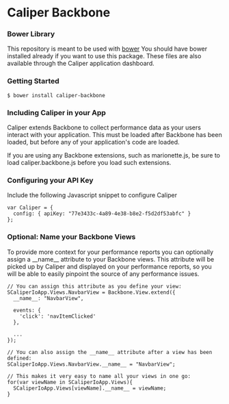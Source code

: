 # Caliper Backbone

### Bower Library

This repository is meant to be used with [bower](http://bower.io)
You should have bower installed already if you want to use this package.
These files are also available through the Caliper application dashboard.

### Getting Started

    $ bower install caliper-backbone


### Including Caliper in your App

Caliper extends Backbone to collect performance data as your users interact with
your application. This must be loaded after Backbone has been loaded, but before
any of your application's code are loaded.

If you are using any Backbone extensions, such as marionette.js, be sure to load
caliper.backbone.js before you load such extensions.

### Configuring your API Key

Include the following Javascript snippet to configure Caliper

    var Caliper = {
      config: { apiKey: "77e3433c-4a89-4e38-b8e2-f5d2df53abfc" }
    };


### Optional: Name your Backbone Views

To provide more context for your performance reports you can optionally assign a
\_\_name\_\_ attribute to your Backbone views. This attribute will be picked up 
by Caliper and displayed on your performance reports, so you will be able to 
easily pinpoint the source of any performance issues.

    // You can assign this attribute as you define your view:
    SCaliperIoApp.Views.NavbarView = Backbone.View.extend({
      __name__: "NavbarView",

      events: {
        'click': 'navItemClicked'
      },

      ...
    });

    // You can also assign the __name__ attribute after a view has been defined:
    SCaliperIoApp.Views.NavbarView.__name__ = "NavbarView";

    // This makes it very easy to name all your views in one go:
    for(var viewName in SCaliperIoApp.Views){
      SCaliperIoApp.Views[viewName].__name__ = viewName;
    }



